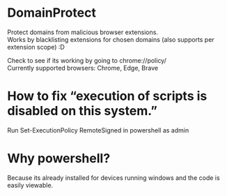 # DomainProtect
Protect domains from malicious browser extensions.  
Works by blacklisting extensions for chosen domains (also supports per extension scope) :D

Check to see if its working by going to chrome://policy/  
Currently supported browsers: Chrome, Edge, Brave

# How to fix “execution of scripts is disabled on this system.”
Run Set-ExecutionPolicy RemoteSigned in powershell as admin

# Why powershell?
Because its already installed for devices running windows and the code is easily viewable.
